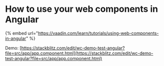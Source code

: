 # How to use your web components in Angular

{% embed url="https://vaadin.com/learn/tutorials/using-web-components-in-angular" %}

Demo: [https://stackblitz.com/edit/wc-demo-test-angular?file=src/app/app.component.html](https://stackblitz.com/edit/wc-demo-test-angular?file=src/app/app.component.html)

